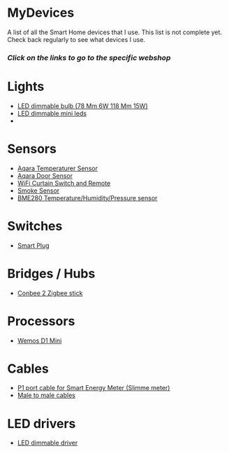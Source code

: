# MyDevices
A list of all the Smart Home devices that I use. This list is not complete yet. Check back regularly to see what devices I use.

### ***Click on the links to go to the specific webshop***

# Lights
* [LED dimmable bulb (78 Mm 6W 118 Mm 15W)](https://s.click.aliexpress.com/e/_9wluVL)
* [LED dimmable mini leds](https://s.click.aliexpress.com/e/_AZLRx7)
* 

# Sensors
* [Aqara Temperaturer Sensor](https://s.click.aliexpress.com/e/_AFJUIV)
* [Aqara Door Sensor](https://s.click.aliexpress.com/e/_A26g2H)
* [WiFi Curtain Switch and Remote](https://s.click.aliexpress.com/e/_9uiSeH)
* [Smoke Sensor](https://s.click.aliexpress.com/e/_9v89MV)
* [BME280 Temperature/Humidity/Pressure sensor](https://www.aliexpress.com/item/32961882719.html)

# Switches
* [Smart Plug](https://s.click.aliexpress.com/e/_ArlTn7)

# Bridges / Hubs
* [Conbee 2 Zigbee stick](https://amzn.to/3llcm4s)

# Processors
* [Wemos D1 Mini](https://s.click.aliexpress.com/e/_dUuzg4Q)

# Cables
* [P1 port cable for Smart Energy Meter (Slimme meter)](https://s.click.aliexpress.com/e/_AnFSiz)
* [Male to male cables](https://s.click.aliexpress.com/e/_d78fMnG)

# LED drivers
* [LED dimmable driver](https://s.click.aliexpress.com/e/_ANlalb)
